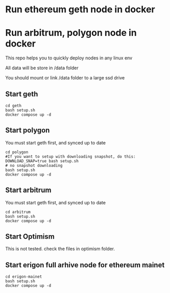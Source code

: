 # Run ethereum geth node in docker
# Run arbitrum, polygon node in docker

This repo helps you to quickly deploy nodes in any linux env

All data will be store in /data folder

You should mount or link /data folder to a large ssd drive

## Start geth
```
cd geth
bash setup.sh
docker compose up -d
```

## Start polygon
You must start geth first, and synced up to date

```
cd polygon
#If you want to setup with downloading snapshot, do this:
DOWNLOAD_SNAP=true bash setup.sh
# no snapshot downloading
bash setup.sh
docker compose up -d
```

## Start arbitrum
You must start geth first, and synced up to date
```
cd arbitrum
bash setup.sh
docker compose up -d
```


## Start Optimism
This is not tested.
check the files in optimism folder.


## Start erigon full arhive node for ethereum mainet
```
cd erigon-mainet
bash setup.sh
docker compose up -d
```
